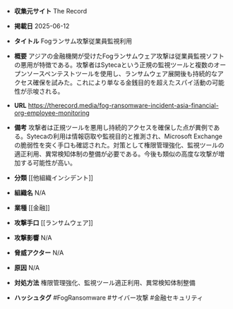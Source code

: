 - **収集元サイト**
The Record

- **掲載日**
2025-06-12

- **タイトル**
Fogランサム攻撃従業員監視利用

- **概要**
アジアの金融機関が受けたFogランサムウェア攻撃は従業員監視ソフトの悪用が特徴である。攻撃者はSytecaという正規の監視ツールと複数のオープンソースペンテストツールを使用し、ランサムウェア展開後も持続的なアクセス確保を試みた。これにより単なる金銭目的を超えたスパイ活動の可能性が示唆される。

- **URL**
https://therecord.media/fog-ransomware-incident-asia-financial-org-employee-monitoring

- **備考**
攻撃者は正規ツールを悪用し持続的アクセスを確保した点が異例である。Sytecaの利用は情報窃取や監視目的と推測され、Microsoft Exchangeの脆弱性を突く手口も確認された。対策として権限管理強化、監視ツールの適正利用、異常検知体制の整備が必要である。今後も類似の高度な攻撃が増加する可能性が高い。

- **分類**
[[他組織インシデント]]

- **組織名**
N/A

- **業種**
[[金融]]

- **攻撃手口**
[[ランサムウェア]]

- **攻撃影響**
N/A

- **脅威アクター**
N/A

- **原因**
N/A

- **対処方法**
権限管理強化、監視ツール適正利用、異常検知体制整備

- **ハッシュタグ**
#FogRansomware #サイバー攻撃 #金融セキュリティ
